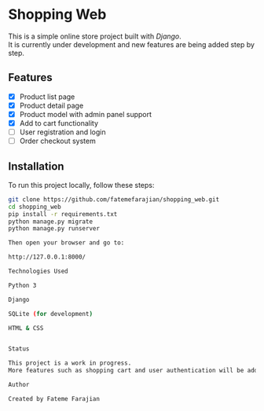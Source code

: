 # Shopping Web

This is a simple online store project built with *Django*.  
It is currently under development and new features are being added step by step.

## Features

- [x] Product list page  
- [x] Product detail page  
- [x] Product model with admin panel support  
- [x] Add to cart functionality  
- [ ] User registration and login  
- [ ] Order checkout system

## Installation

To run this project locally, follow these steps:

```bash
git clone https://github.com/fatemefarajian/shopping_web.git
cd shopping_web
pip install -r requirements.txt
python manage.py migrate
python manage.py runserver

Then open your browser and go to:

http://127.0.0.1:8000/

Technologies Used

Python 3

Django

SQLite (for development)

HTML & CSS


Status

This project is a work in progress.
More features such as shopping cart and user authentication will be added soon.

Author

Created by Fateme Farajian
